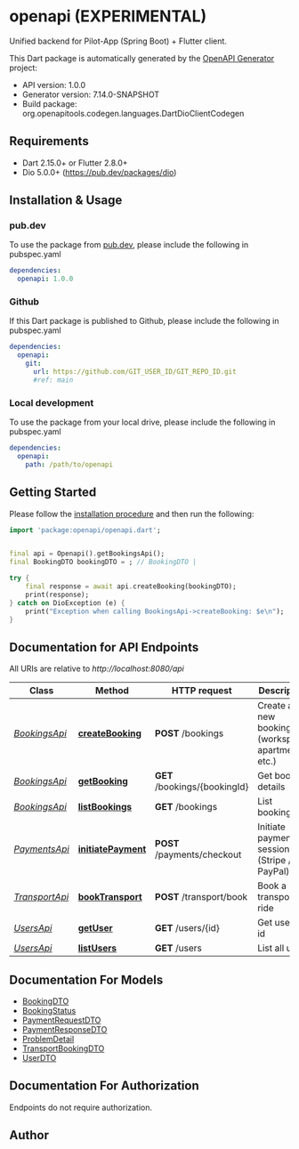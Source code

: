 # openapi (EXPERIMENTAL)
Unified backend for Pilot-App (Spring Boot) + Flutter client.


This Dart package is automatically generated by the [OpenAPI Generator](https://openapi-generator.tech) project:

- API version: 1.0.0
- Generator version: 7.14.0-SNAPSHOT
- Build package: org.openapitools.codegen.languages.DartDioClientCodegen

## Requirements

* Dart 2.15.0+ or Flutter 2.8.0+
* Dio 5.0.0+ (https://pub.dev/packages/dio)

## Installation & Usage

### pub.dev
To use the package from [pub.dev](https://pub.dev), please include the following in pubspec.yaml
```yaml
dependencies:
  openapi: 1.0.0
```

### Github
If this Dart package is published to Github, please include the following in pubspec.yaml
```yaml
dependencies:
  openapi:
    git:
      url: https://github.com/GIT_USER_ID/GIT_REPO_ID.git
      #ref: main
```

### Local development
To use the package from your local drive, please include the following in pubspec.yaml
```yaml
dependencies:
  openapi:
    path: /path/to/openapi
```

## Getting Started

Please follow the [installation procedure](#installation--usage) and then run the following:

```dart
import 'package:openapi/openapi.dart';


final api = Openapi().getBookingsApi();
final BookingDTO bookingDTO = ; // BookingDTO | 

try {
    final response = await api.createBooking(bookingDTO);
    print(response);
} catch on DioException (e) {
    print("Exception when calling BookingsApi->createBooking: $e\n");
}

```

## Documentation for API Endpoints

All URIs are relative to *http://localhost:8080/api*

Class | Method | HTTP request | Description
------------ | ------------- | ------------- | -------------
[*BookingsApi*](doc/BookingsApi.md) | [**createBooking**](doc/BookingsApi.md#createbooking) | **POST** /bookings | Create a new booking (workspace, apartment, etc.)
[*BookingsApi*](doc/BookingsApi.md) | [**getBooking**](doc/BookingsApi.md#getbooking) | **GET** /bookings/{bookingId} | Get booking details
[*BookingsApi*](doc/BookingsApi.md) | [**listBookings**](doc/BookingsApi.md#listbookings) | **GET** /bookings | List bookings
[*PaymentsApi*](doc/PaymentsApi.md) | [**initiatePayment**](doc/PaymentsApi.md#initiatepayment) | **POST** /payments/checkout | Initiate payment session (Stripe / PayPal)
[*TransportApi*](doc/TransportApi.md) | [**bookTransport**](doc/TransportApi.md#booktransport) | **POST** /transport/book | Book a transport ride
[*UsersApi*](doc/UsersApi.md) | [**getUser**](doc/UsersApi.md#getuser) | **GET** /users/{id} | Get user by id
[*UsersApi*](doc/UsersApi.md) | [**listUsers**](doc/UsersApi.md#listusers) | **GET** /users | List all users


## Documentation For Models

 - [BookingDTO](doc/BookingDTO.md)
 - [BookingStatus](doc/BookingStatus.md)
 - [PaymentRequestDTO](doc/PaymentRequestDTO.md)
 - [PaymentResponseDTO](doc/PaymentResponseDTO.md)
 - [ProblemDetail](doc/ProblemDetail.md)
 - [TransportBookingDTO](doc/TransportBookingDTO.md)
 - [UserDTO](doc/UserDTO.md)


## Documentation For Authorization

Endpoints do not require authorization.


## Author



